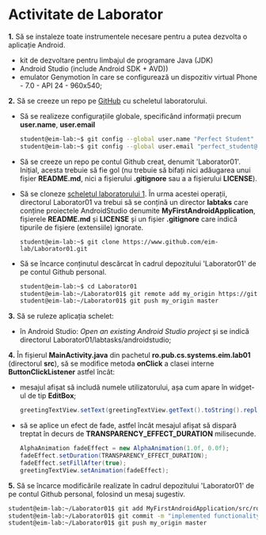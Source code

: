 # Activitate de Laborator 

**1.** Să se instaleze toate instrumentele necesare pentru a putea dezvolta o aplicație Android.
  - kit de dezvoltare pentru limbajul de programare Java (JDK)
  - Android Studio (include Android SDK + AVD))
  - emulator Genymotion în care se configurează un dispozitiv virtual Phone - 7.0 - API 24 - 960x540;

**2.** Să se creeze un repo pe [GitHub](http://www.github.com) cu scheletul laboratorului.

  - Să se realizeze configurațiile globale, specificând informații precum **user.name**, **user.email**
    ```Bash
    student@eim-lab:~$ git config --global user.name "Perfect Student"
    student@eim-lab:~$ git config --global user.email "perfect_student@cti.pub.ro"
    ```

  - Să se creeze un repo pe contul Github creat, denumit 'Laborator01'. Inițial, acesta trebuie să fie gol (nu trebuie să bifați nici adăugarea unui fișier **README.md**, nici a fișierului **.gitignore** sau a a fișierului **LICENSE**).

 - Să se cloneze 
[scheletul laboratorului 1](https://www.github.com/eim-lab/Laborator01).
În urma acestei operații, directorul Laborator01 va trebui să se conțină un
director **labtaks** care conține proiectele AndroidStudio denumite
**MyFirstAndroidApplication**, fișierele **README.md** și **LICENSE** și un
fișier **.gitignore** care indică tipurile de fișiere (extensiile) ignorate.
    ```
    student@eim-lab:~$ git clone https://www.github.com/eim-lab/Laborator01.git
    ```

 - Să se încarce conținutul descărcat în cadrul depozitului 'Laborator01' de pe contul Github personal.
    ```Bash
    student@eim-lab:~$ cd Laborator01
    student@eim-lab:~/Laborator01$ git remote add my_origin https://github.com/perfectstudent/Laborator01
    student@eim-lab:~/Laborator01$ git push my_origin master
    ```

**3.** Să se ruleze aplicația schelet:
  - în Android Studio: *Open an existing Android Studio project* și se indică directorul Laborator01/labtasks/androidstudio;
  
**4.** În fișierul **MainActivity.java** din pachetul **ro.pub.cs.systems.eim.lab01**
(directorul **src**), să se modifice metoda **onClick** a clasei interne
**ButtonClickListener** astfel încât:

  - mesajul afișat să includă numele utilizatorului, așa cum apare în widget-ul de tip **EditBox**;

       ```java
       greetingTextView.setText(greetingTextView.getText().toString().replace("xxx", "\n"+userNameEditText.getText()));
       ```
   - să se aplice un efect de fade, astfel încât mesajul afișat să dispară treptat în decurs de **TRANSPARENCY_EFFECT_DURATION** milisecunde.

      ```java
      AlphaAnimation fadeEffect = new AlphaAnimation(1.0f, 0.0f);
      fadeEffect.setDuration(TRANSPARENCY_EFFECT_DURATION);
      fadeEffect.setFillAfter(true);
      greetingTextView.setAnimation(fadeEffect);
      ```

**5.** Să se încarce modificările realizate în cadrul depozitului 'Laborator01' de pe contul Github personal, folosind un mesaj sugestiv.

   ```bash
   student@eim-lab:~/Laborator01$ git add MyFirstAndroidApplication/src/ro/pub/cs/systems/eim/lab01.MainActivity.java
   student@eim-lab:~/Laborator01$ git commit -m "implemented functionality for customized message and fade effect"
   student@eim-lab:~/Laborator01$ git push my_origin master
   ```
